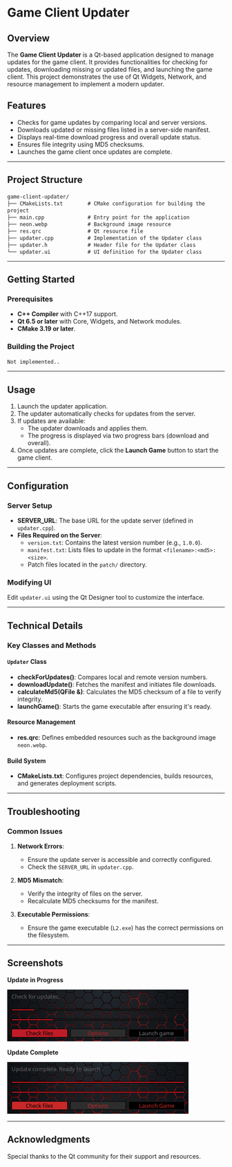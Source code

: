# Game Client Updater

## Overview
The **Game Client Updater** is a Qt-based application designed to manage updates for the game client. It provides functionalities for checking for updates, downloading missing or updated files, and launching the game client. This project demonstrates the use of Qt Widgets, Network, and resource management to implement a modern updater.

## Features
- Checks for game updates by comparing local and server versions.
- Downloads updated or missing files listed in a server-side manifest.
- Displays real-time download progress and overall update status.
- Ensures file integrity using MD5 checksums.
- Launches the game client once updates are complete.

---

## Project Structure

```
game-client-updater/
├── CMakeLists.txt        # CMake configuration for building the project
├── main.cpp              # Entry point for the application
├── neon.webp             # Background image resource
├── res.qrc               # Qt resource file
├── updater.cpp           # Implementation of the Updater class
├── updater.h             # Header file for the Updater class
└── updater.ui            # UI definition for the Updater class
```

---

## Getting Started

### Prerequisites
- **C++ Compiler** with C++17 support.
- **Qt 6.5 or later** with Core, Widgets, and Network modules.
- **CMake 3.19 or later**.

### Building the Project

```bash
Not implemented..
```
---

## Usage

1. Launch the updater application.
2. The updater automatically checks for updates from the server.
3. If updates are available:
    - The updater downloads and applies them.
    - The progress is displayed via two progress bars (download and overall).
4. Once updates are complete, click the **Launch Game** button to start the game client.

---

## Configuration

### Server Setup
- **SERVER_URL**: The base URL for the update server (defined in `updater.cpp`).
- **Files Required on the Server**:
    - `version.txt`: Contains the latest version number (e.g., `1.0.0`).
    - `manifest.txt`: Lists files to update in the format `<filename>:<md5>:<size>`.
    - Patch files located in the `patch/` directory.

### Modifying UI
Edit `updater.ui` using the Qt Designer tool to customize the interface.

---

## Technical Details

### Key Classes and Methods

#### `Updater` Class
- **checkForUpdates()**: Compares local and remote version numbers.
- **downloadUpdate()**: Fetches the manifest and initiates file downloads.
- **calculateMd5(QFile &)**: Calculates the MD5 checksum of a file to verify integrity.
- **launchGame()**: Starts the game executable after ensuring it's ready.

#### Resource Management
- **res.qrc**: Defines embedded resources such as the background image `neon.webp`.

#### Build System
- **CMakeLists.txt**: Configures project dependencies, builds resources, and generates deployment scripts.

---

## Troubleshooting

### Common Issues
1. **Network Errors**:
    - Ensure the update server is accessible and correctly configured.
    - Check the `SERVER_URL` in `updater.cpp`.

2. **MD5 Mismatch**:
    - Verify the integrity of files on the server.
    - Recalculate MD5 checksums for the manifest.

3. **Executable Permissions**:
    - Ensure the game executable (`L2.exe`) has the correct permissions on the filesystem.

---

## Screenshots

**Update in Progress**

![Update Progress](Screenshot_1.png)

**Update Complete**

![Update Complete](Screenshot_2.png)

---

## Acknowledgments
Special thanks to the Qt community for their support and resources.

